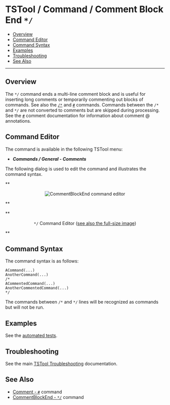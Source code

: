 # TSTool / Command / Comment Block End `*/` #

*   [Overview](#overview)
*   [Command Editor](#command-editor)
*   [Command Syntax](#command-syntax)
*   [Examples](#examples)
*   [Troubleshooting](#troubleshooting)
*   [See Also](#see-also)

-------------------------

## Overview ##

The `*/` command ends a multi-line comment block and is useful for inserting long comments or
temporarily commenting out blocks of commands.
See also the [`/*`](../CommentBlockStart/CommentBlockStart.md) and [`#`](../Comment/Comment.md) commands.
Commands between the `/*` and `*/` are not converted to comments but are skipped during processing.
See the [`#`](../Comment/Comment.md) comment documentation for information about comment @ annotations.

## Command Editor ##

The command is available in the following TSTool menu:

*   ***Commands / General - Comments***

The following dialog is used to edit the command and illustrates the command syntax.

**<p style="text-align: center;">
![CommentBlockEnd command editor](CommentBlockEnd.png)
</p>**

**<p style="text-align: center;">
`*/` Command Editor (<a href="../CommentBlockEnd.png">see also the full-size image</a>)
</p>**

## Command Syntax ##

The command syntax is as follows:

```text
ACommand(...)
AnotherCommand(...)
/*
ACommentedCommand(...)
AnotherCommentedCommand(...)
*/
```

The commands between `/*` and `*/` lines will be recognized as commands but will not be run.

## Examples ##

See the [automated tests](https://github.com/OpenCDSS/cdss-app-tstool-test/tree/master/test/commands/CommentBlock).

## Troubleshooting ##

See the main [TSTool Troubleshooting](../../troubleshooting/troubleshooting.md) documentation.

## See Also ##

*   [Comment - `#`](../Comment/Comment.md) command
*   [CommentBlockEnd - `*/`](../CommentBlockEnd/CommentBlockEnd.md) command
